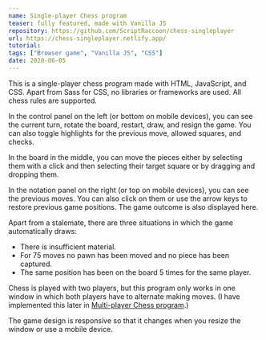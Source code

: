 ```yaml
---
name: Single-player Chess program
teaser: fully featured, made with Vanilla JS
repository: https://github.com/ScriptRaccoon/chess-singleplayer
url: https://chess-singleplayer.netlify.app/
tutorial:
tags: ["Browser game", "Vanilla JS", "CSS"]
date: 2020-06-05
---
```


This is a single-player chess program made with HTML, JavaScript, and CSS. Apart from Sass for CSS, no libraries or frameworks are used. All chess rules are supported.

In the control panel on the left (or bottom on mobile devices), you can see the current turn, rotate the board, restart, draw, and resign the game. You can also toggle highlights for the previous move, allowed squares, and checks.

In the board in the middle, you can move the pieces either by selecting them with a click and then selecting their target square or by dragging and dropping them.

In the notation panel on the right (or top on mobile devices), you can see the previous moves. You can also click on them or use the arrow keys to restore previous game positions. The game outcome is also displayed here.

Apart from a stalemate, there are three situations in which the game automatically draws:

- There is insufficient material.
- For 75 moves no pawn has been moved and no piece has been captured.
- The same position has been on the board 5 times for the same player.

Chess is played with two players, but this program only works in one window in which both players have to alternate making moves. (I have implemented this later in [Multi-player Chess program](/projects/chess-multiplayer-svelte).)

The game design is responsive so that it changes when you resize the window or use a mobile device.
